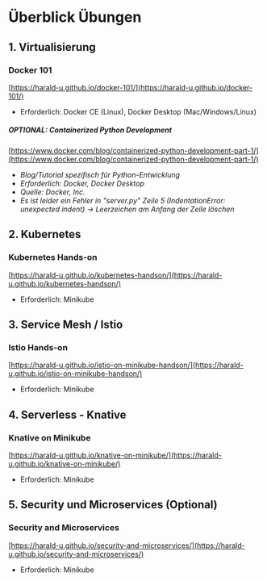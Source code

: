 # Überblick Übungen

## 1. Virtualisierung

### Docker 101

[https://harald-u.github.io/docker-101/](https://harald-u.github.io/docker-101/)

* Erforderlich: Docker CE (Linux), Docker Desktop (Mac/Windows/Linux)

##### *OPTIONAL: Containerized Python Development*

[https://www.docker.com/blog/containerized-python-development-part-1/](https://www.docker.com/blog/containerized-python-development-part-1/)

*    *Blog/Tutorial spezifisch für Python-Entwicklung*
*    *Erforderlich: Docker, Docker Desktop*
*    *Quelle: Docker, Inc.*
*    *Es ist leider ein Fehler in "server.py" Zeile 5 (IndentationError: unexpected indent) -> Leerzeichen am Anfang der Zeile löschen*

## 2. Kubernetes

### Kubernetes Hands-on

[https://harald-u.github.io/kubernetes-handson/](https://harald-u.github.io/kubernetes-handson/)

*    Erforderlich: Minikube

## 3. Service Mesh / Istio

### Istio Hands-on

[https://harald-u.github.io/istio-on-minikube-handson/](https://harald-u.github.io/istio-on-minikube-handson/)

*    Erforderlich: Minikube

## 4. Serverless - Knative

### Knative on Minikube

[https://harald-u.github.io/knative-on-minikube/](https://harald-u.github.io/knative-on-minikube/)

*    Erforderlich: Minikube

## 5. Security und Microservices (Optional)

### Security and Microservices

[https://harald-u.github.io/security-and-microservices/](https://harald-u.github.io/security-and-microservices/)

*    Erforderlich: Minikube
